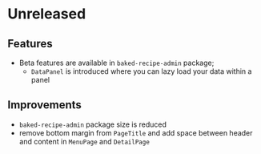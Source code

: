 # Unreleased

## Features

- Beta features are available in `baked-recipe-admin` package;
  - `DataPanel` is introduced where you can lazy load your data within a panel

## Improvements

- `baked-recipe-admin` package size is reduced
- remove bottom margin from `PageTitle` and add space between header and content
  in `MenuPage` and `DetailPage`
